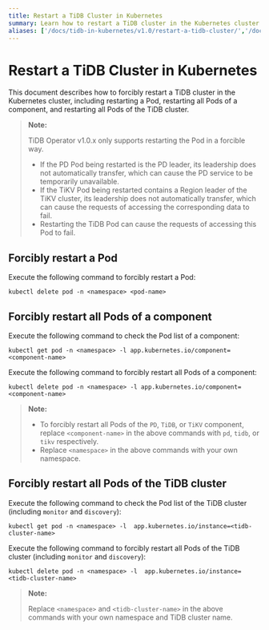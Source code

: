 ```yaml
---
title: Restart a TiDB Cluster in Kubernetes
summary: Learn how to restart a TiDB cluster in the Kubernetes cluster.
aliases: ['/docs/tidb-in-kubernetes/v1.0/restart-a-tidb-cluster/','/docs/dev/tidb-in-kubernetes/maintain/restart/','/docs/v3.1/tidb-in-kubernetes/maintain/restart/','/docs/v3.0/tidb-in-kubernetes/maintain/restart/']
---
```


# Restart a TiDB Cluster in Kubernetes

This document describes how to forcibly restart a TiDB cluster in the Kubernetes cluster, including restarting a Pod, restarting all Pods of a component, and restarting all Pods of the TiDB cluster.

> **Note:**
>
> TiDB Operator v1.0.x only supports restarting the Pod in a forcible way.
>
> - If the PD Pod being restarted is the PD leader, its leadership does not automatically transfer, which can cause the PD service to be temporarily unavailable.
> - If the TiKV Pod being restarted contains a Region leader of the TiKV cluster, its leadership does not automatically transfer, which can cause the requests of accessing the corresponding data to fail.
> - Restarting the TiDB Pod can cause the requests of accessing this Pod to fail.

## Forcibly restart a Pod

Execute the following command to forcibly restart a Pod:


```shell
kubectl delete pod -n <namespace> <pod-name>
```

## Forcibly restart all Pods of a component

Execute the following command to check the Pod list of a component:


```shell
kubectl get pod -n <namespace> -l app.kubernetes.io/component=<component-name>
```

Execute the following command to forcibly restart all Pods of a component:


```shell
kubectl delete pod -n <namespace> -l app.kubernetes.io/component=<component-name>
```

> **Note:**
>
> - To forcibly restart all Pods of the `PD`, `TiDB`, or `TiKV` component, replace `<component-name>` in the above commands with `pd`, `tidb`, or `tikv` respectively.
> - Replace `<namespace>` in the above commands with your own namespace.

## Forcibly restart all Pods of the TiDB cluster

Execute the following command to check the Pod list of the TiDB cluster (including `monitor` and `discovery`):


```shell
kubectl get pod -n <namespace> -l  app.kubernetes.io/instance=<tidb-cluster-name>
```

Execute the following command to forcibly restart all Pods of the TiDB cluster (including `monitor` and `discovery`):


```shell
kubectl delete pod -n <namespace> -l  app.kubernetes.io/instance=<tidb-cluster-name>
```

> **Note:**
>
> Replace `<namespace>` and `<tidb-cluster-name>` in the above commands with your own namespace and TiDB cluster name.
